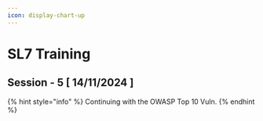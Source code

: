 ```yaml
---
icon: display-chart-up
---
```


# SL7 Training

## Session - 5 \[ 14/11/2024 ]

{% hint style="info" %}
Continuing with the OWASP Top 10 Vuln.
{% endhint %}
